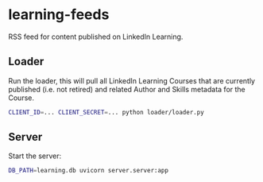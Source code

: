 # learning-feeds

RSS feed for content published on LinkedIn Learning.

## Loader

Run the loader, this will pull all LinkedIn Learning Courses that are
currently published (i.e. not retired) and related Author and Skills
metadata for the Course.

```sh
CLIENT_ID=... CLIENT_SECRET=... python loader/loader.py
```

## Server

Start the server:

```sh
DB_PATH=learning.db uvicorn server.server:app
```
